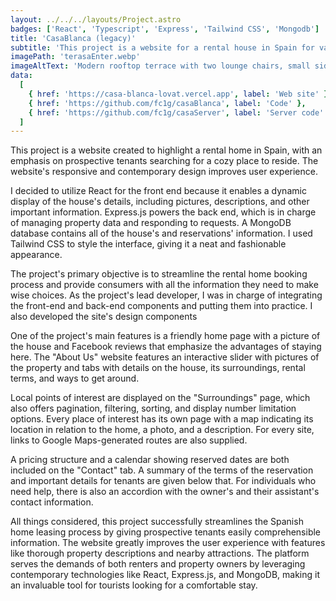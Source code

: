 ```yaml
---
layout: ../../../layouts/Project.astro
badges: ['React', 'Typescript', 'Express', 'Tailwind CSS', 'Mongodb']
title: 'CasaBlanca (legacy)'
subtitle: 'This project is a website for a rental house in Spain for vacations.'
imagePath: 'terasaEnter.webp'
imageAltText: 'Modern rooftop terrace with two lounge chairs, small side table, and glass railing. A staircase leads to the upper level. White building exterior under a clear blue sky.'
data:
  [
    { href: 'https://casa-blanca-lovat.vercel.app', label: 'Web site' },
    { href: 'https://github.com/fc1g/casaBlanca', label: 'Code' },
    { href: 'https://github.com/fc1g/casaServer', label: 'Server code' },
  ]
---
```


This project is a website created to highlight a rental home in Spain, with an emphasis on prospective tenants searching for a cozy place to reside. The website's responsive and contemporary design improves user experience.

I decided to utilize React for the front end because it enables a dynamic display of the house's details, including pictures, descriptions, and other important information. Express.js powers the back end, which is in charge of managing property data and responding to requests. A MongoDB database contains all of the house's and reservations' information. I used Tailwind CSS to style the interface, giving it a neat and fashionable appearance.

The project's primary objective is to streamline the rental home booking process and provide consumers with all the information they need to make wise choices. As the project's lead developer, I was in charge of integrating the front-end and back-end components and putting them into practice. I also developed the site's design components

One of the project's main features is a friendly home page with a picture of the house and Facebook reviews that emphasize the advantages of staying here. The "About Us" website features an interactive slider with pictures of the property and tabs with details on the house, its surroundings, rental terms, and ways to get around.

Local points of interest are displayed on the "Surroundings" page, which also offers pagination, filtering, sorting, and display number limitation options. Every place of interest has its own page with a map indicating its location in relation to the home, a photo, and a description. For every site, links to Google Maps-generated routes are also supplied.

A pricing structure and a calendar showing reserved dates are both included on the "Contact" tab. A summary of the terms of the reservation and important details for tenants are given below that. For individuals who need help, there is also an accordion with the owner's and their assistant's contact information.

All things considered, this project successfully streamlines the Spanish home leasing process by giving prospective tenants easily comprehensible information. The website greatly improves the user experience with features like thorough property descriptions and nearby attractions. The platform serves the demands of both renters and property owners by leveraging contemporary technologies like React, Express.js, and MongoDB, making it an invaluable tool for tourists looking for a comfortable stay.

